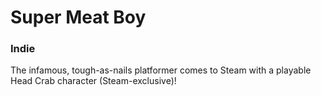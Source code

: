 # Super Meat Boy

### Indie

The infamous, tough-as-nails platformer comes to Steam with a playable Head Crab character (Steam-exclusive)!